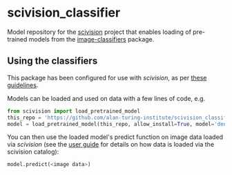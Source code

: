 # scivision_classifier

Model repository for the [scivision](https://scivision.readthedocs.io/) project that enables loading of pre-trained models from the [image-classifiers](https://pypi.org/project/image-classifiers/) package.

## Using the classifiers

This package has been configured for use with *scivision*, as per [these guidelines](https://scivision.readthedocs.io/en/latest/model_repository_template.html#model-repo-template).

Models can be loaded and used on data with a few lines of code, e.g.

```python
from scivision import load_pretrained_model
this_repo = 'https://github.com/alan-turing-institute/scivision_classifier'
model = load_pretrained_model(this_repo, allow_install=True, model='densenet169')
```

You can then use the loaded model's predict function on image data loaded via *scivision* (see the [user guide](https://scivision.readthedocs.io/en/latest/user_guide.html) for details on how data is loaded via the scivision catalog):

```python
model.predict(<image data>)
```
